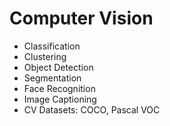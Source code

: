 # Computer Vision
- Classification
- Clustering
- Object Detection
- Segmentation
- Face Recognition
- Image Captioning
- CV Datasets: COCO, Pascal VOC


